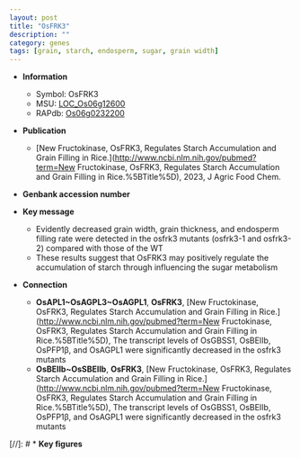 ```yaml
---
layout: post
title: "OsFRK3"
description: ""
category: genes
tags: [grain, starch, endosperm, sugar, grain width]
---
```


* **Information**  
    + Symbol: OsFRK3  
    + MSU: [LOC_Os06g12600](http://rice.uga.edu/cgi-bin/ORF_infopage.cgi?orf=LOC_Os06g12600)  
    + RAPdb: [Os06g0232200](http://rapdb.dna.affrc.go.jp/viewer/gbrowse_details/irgsp1?name=Os06g0232200)  

* **Publication**  
    + [New Fructokinase, OsFRK3, Regulates Starch Accumulation and Grain Filling in Rice.](http://www.ncbi.nlm.nih.gov/pubmed?term=New Fructokinase, OsFRK3, Regulates Starch Accumulation and Grain Filling in Rice.%5BTitle%5D), 2023, J Agric Food Chem.

* **Genbank accession number**  

* **Key message**  
    + Evidently decreased grain width, grain thickness, and endosperm filling rate were detected in the osfrk3 mutants (osfrk3-1 and osfrk3-2) compared with those of the WT
    + These results suggest that OsFRK3 may positively regulate the accumulation of starch through influencing the sugar metabolism

* **Connection**  
    + __OsAPL1~OsAGPL3~OsAGPL1__, __OsFRK3__, [New Fructokinase, OsFRK3, Regulates Starch Accumulation and Grain Filling in Rice.](http://www.ncbi.nlm.nih.gov/pubmed?term=New Fructokinase, OsFRK3, Regulates Starch Accumulation and Grain Filling in Rice.%5BTitle%5D),  The transcript levels of OsGBSS1, OsBEIIb, OsPFP1β, and OsAGPL1 were significantly decreased in the osfrk3 mutants
    + __OsBEIIb~OsSBEIIb__, __OsFRK3__, [New Fructokinase, OsFRK3, Regulates Starch Accumulation and Grain Filling in Rice.](http://www.ncbi.nlm.nih.gov/pubmed?term=New Fructokinase, OsFRK3, Regulates Starch Accumulation and Grain Filling in Rice.%5BTitle%5D),  The transcript levels of OsGBSS1, OsBEIIb, OsPFP1β, and OsAGPL1 were significantly decreased in the osfrk3 mutants

[//]: # * **Key figures**  


